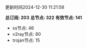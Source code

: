 更新时间2024-12-30 11:21:58

**总订阅: 203**
**总节点: 322**
**有效节点: 141**
- ss节点: 46
- v2ray节点: 80
- trojan节点: 15
